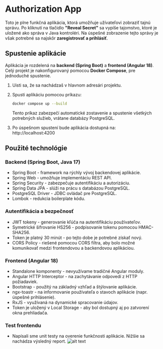 # Authorization App

Toto je plne funkčná aplikácia, ktorá umožňuje užívateľovi zobraziť tajnú správu. Po kliknutí na tlačidlo **"Reveal Secret"** sa vypíše tajomstvo, ktoré je uložené ako správa v Java kontroléri. Na úspešné zobrazenie tejto správy je však potrebné sa najskôr **zaregistrovať a prihlásiť**.

## Spustenie aplikácie

Aplikácia je rozdelená na **backend (Spring Boot)** a **frontend (Angular 18)**. Celý projekt je nakonfigurovaný pomocou **Docker Compose**, pre jednoduché spustenie.

1. Uisti sa, že sa nachádzaš v hlavnom adresári projektu.
2. Spusti aplikáciu pomocou príkazu:

   ```sh
   docker compose up --build
    ```

   Tento príkaz zabezpečí automatické zostavenie a spustenie všetkých potrebných služieb, vrátane databázy PostgreSQL.
3.	Po úspešnom spustení bude aplikácia dostupná na: http://localhost:4200


## Použité technológie

### Backend (Spring Boot, Java 17)
- Spring Boot - framework na rýchly vývoj backendovej aplikácie.
- Spring Web - umožňuje implementáciu REST API.
- Spring Security - zabezpečuje autentifikáciu a autorizáciu.
- Spring Data JPA - slúži na prácu s databázou PostgreSQL.
- PostgreSQL Driver - JDBC ovládač pre PostgreSQL.
- Lombok - redukcia boilerplate kódu.

### Autentifikácia a bezpečnosť
- JWT tokeny - generovanie kľúča na autentifikáciu používateľov.
- Symetrické šifrovanie HS256 - podpisovanie tokenu pomocou HMAC-SHA256. 
- Token je platný 30 minút - po tejto dobe je potrebné získať nový.
- CORS Policy - riešené pomocou CORS filtra, aby bolo možné komunikovať medzi frontendovou a backendovou aplikáciou.

### Frontend (Angular 18)
- Standalone komponenty - nevyužívame tradičné Angular moduly.
- Angular HTTP Interceptor - na zachytávanie odpovedí z HTTP požiadaviek.
- Bootstrap - použitý na základný vzhľad a štýlovanie aplikácie.
- ngx-toastr - na informovanie používateľa o stavoch aplikácie (napr. úspešné prihlásenie).
- RxJS - využívaná na dynamické spracovanie údajov.
- Token je uložený v Local Storage - aby bol dostupný aj po zatvorení okna prehliadača.

### Test frontendu
- Napísali sme unit testy na overenie funkčnosti aplikácie. Nižšie sa nachádza výsledný report.
![alt text](coverage_report.png)